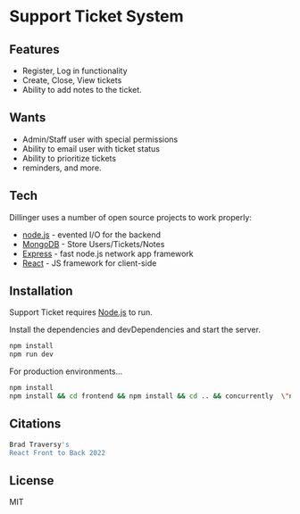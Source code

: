 # Support Ticket System

## Features

- Register, Log in functionality
- Create, Close, View tickets
- Ability to add notes to the ticket.

## Wants

- Admin/Staff user with special permissions
- Ability to email user with ticket status
- Ability to prioritize tickets
- reminders, and more.

## Tech

Dillinger uses a number of open source projects to work properly:

- [node.js] - evented I/O for the backend
- [MongoDB] - Store Users/Tickets/Notes
- [Express] - fast node.js network app framework
- [React] - JS framework for client-side

## Installation

Support Ticket requires [Node.js](https://nodejs.org/) to run.

Install the dependencies and devDependencies and start the server.

```sh
npm install
npm run dev
```

For production environments...

```sh
npm install
npm install && cd frontend && npm install && cd .. && concurrently  \"npm run server\" \"npm run client\""
```

## Citations

```sh
Brad Traversy's
React Front to Back 2022
```

## License

MIT

[//]: # "These are reference links used in the body of this note and get stripped out when the markdown processor does its job. There is no need to format nicely because it shouldn't be seen. Thanks SO - http://stackoverflow.com/questions/4823468/store-comments-in-markdown-syntax"
[node.js]: http://nodejs.org
[twitter bootstrap]: http://twitter.github.com/bootstrap/
[jquery]: http://jquery.com
[@tjholowaychuk]: http://twitter.com/tjholowaychuk
[express]: http://expressjs.com
[react]: https://reactjs.org/
[mongodb]: https://www.mongodb.com/atlas/database
